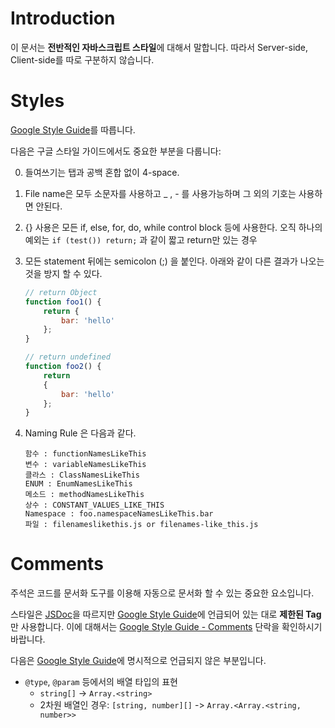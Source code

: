 # Introduction

이 문서는 **전반적인 자바스크립트 스타일**에 대해서 말합니다.
따라서 Server-side, Client-side를 따로 구분하지 않습니다.

# Styles

[Google Style Guide](https://google.github.io/styleguide/javascriptguide.xml)를 따릅니다.

다음은 구글 스타일 가이드에서도 중요한 부분을 다룹니다:

0. 들여쓰기는 탭과 공백 혼합 없이 4-space.

0. File name은 모두 소문자를 사용하고 _ , - 를 사용가능하며 그 외의 기호는 사용하면 안된다.

0. {} 사용은 모든 if, else, for, do, while control block 등에 사용한다. 오직 하나의 예외는 ```if (test()) return;``` 과 같이 짧고 return만 있는 경우

0. 모든 statement 뒤에는 semicolon (;) 을 붙인다. 아래와 같이 다른 결과가 나오는 것을 방지 할 수 있다.

    ```javascript
    // return Object
    function foo1() {
        return {
            bar: 'hello'
        };
    }

    // return undefined
    function foo2() {
        return
        {
            bar: 'hello'
        };
    }
    ```
0. Naming Rule 은 다음과 같다. 

    ```
    함수 : functionNamesLikeThis
    변수 : variableNamesLikeThis
    클라스 : ClassNamesLikeThis
    ENUM : EnumNamesLikeThis
    메소드 : methodNamesLikeThis
    상수 : CONSTANT_VALUES_LIKE_THIS
    Namespace : foo.namespaceNamesLikeThis.bar
    파일 : filenameslikethis.js or filenames-like_this.js
    ```


# Comments

주석은 코드를 문서화 도구를 이용해 자동으로 문서화 할 수 있는 중요한 요소입니다.

스타일은 [JSDoc](http://usejsdoc.org/about-getting-started.html)을 따르지만
[Google Style Guide](https://google.github.io/styleguide/javascriptguide.xml)에
언급되어 있는 대로 **제한된 Tag**만 사용합니다.
이에 대해서는 [Google Style Guide - Comments](https://google.github.io/styleguide/javascriptguide.xml?showone=Comments#Comments)
단락을 확인하시기 바랍니다.

다음은 [Google Style Guide](https://google.github.io/styleguide/javascriptguide.xml)에
명시적으로 언급되지 않은 부분입니다.

- ```@type```, ```@param``` 등에서의 배열 타입의 표현
    - ```string[]``` -> ```Array.<string>```
    - 2차원 배열인 경우: ```[string, number][]``` -> ```Array.<Array.<string, number>>```
